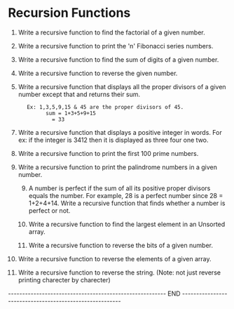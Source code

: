 # Recursion Functions

1)	Write a recursive function to find the factorial of a given number.

2)	Write a recursive function to print the 'n'  Fibonacci series numbers.

3)	Write a recursive function to find the sum of digits of a given number.

4)	Write a recursive function to reverse the given number.

5)	Write a recursive function that displays all the proper divisors of a given number
	 except that and returns their sum.
```
      Ex: 1,3,5,9,15 & 45 are the proper divisors of 45.
	        sum = 1+3+5+9+15
		      = 33
```
7) Write a recursive function that displays a positive integer in words.
 	For ex: if the integer is 3412 then it is displayed as three four one two.

8)	Write a recursive function to print the first 100 prime numbers.

9)	Write a recursive function to print the palindrome numbers in a given number.

      9)  A number is perfect if the sum of all its positive proper divisors equals the
           number. For example, 28 is a perfect number since 28 = 1+2+4+14. Write a 
           recursive function that finds whether a number is perfect or not.

     10) Write a recursive function to find the largest element in an Unsorted array.

     11) Write a recursive function to reverse the bits of a given number.
 
12)	Write a recursive function to reverse the elements of a given array.

 
13) Write a recursive function to reverse the string. (Note: not just reverse printing
        charecter by charecter)
 
-------------------------------------------------------- END --------------------------------------------------------
